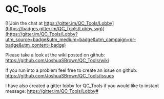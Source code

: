 # QC_Tools

[![Join the chat at https://gitter.im/QC_Tools/Lobby](https://badges.gitter.im/QC_Tools/Lobby.svg)](https://gitter.im/QC_Tools/Lobby?utm_source=badge&utm_medium=badge&utm_campaign=pr-badge&utm_content=badge)

Please take a look at the wiki posted on github: https://github.com/JoshuaSBrown/QC_Tools/wiki

If you run into a problem feel free to create an issue on github: https://github.com/JoshuaSBrown/QC_Tools/issues

I have also created a gitter lobby for QC_Tools if you would like to instant message: https://gitter.im/QC_Tools/Lobby#
